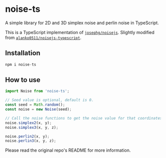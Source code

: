 # noise-ts

A simple library for 2D and 3D simplex noise and perlin noise in TypeScript.

This is a TypeScript implementation of [`josephg/noisejs`](https://github.com/josephg/noisejs). Slightly modified from [`alanko0511/noisejs-typescript`](https://github.com/alanko0511/noisejs-typescript).

## Installation
```python
npm i noise-ts
```

## How to use
```js
import Noise from 'noise-ts';

// Seed value is optional, default is 0.
const seed = Math.random();
const noise = new Noise(seed);

// Call the noise functions to get the noise value for that coordinates.
noise.simplex2(x, y);
noise.simplex3(x, y, z);

noise.perlin2(x, y);
noise.perlin3(x, y, z);
```
Please read the original repo's README for more information.
